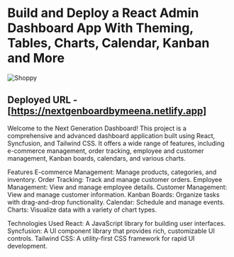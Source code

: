 # Build and Deploy a React Admin Dashboard App With Theming, Tables, Charts, Calendar, Kanban and More
![Shoppy](https://i.ibb.co/W6g39w3/image.png)

## Deployed URL - [https://nextgenboardbymeena.netlify.app]

Welcome to the Next Generation Dashboard! This project is a comprehensive and advanced dashboard application built using React, Syncfusion, and Tailwind CSS. 
It offers a wide range of features, including e-commerce management, order tracking, employee and customer management, Kanban boards, calendars, and various charts.

Features
E-commerce Management: Manage products, categories, and inventory.
Order Tracking: Track and manage customer orders.
Employee Management: View and manage employee details.
Customer Management: View and manage customer information.
Kanban Boards: Organize tasks with drag-and-drop functionality.
Calendar: Schedule and manage events.
Charts: Visualize data with a variety of chart types.

Technologies Used
React: A JavaScript library for building user interfaces.
Syncfusion: A UI component library that provides rich, customizable UI controls.
Tailwind CSS: A utility-first CSS framework for rapid UI development.


